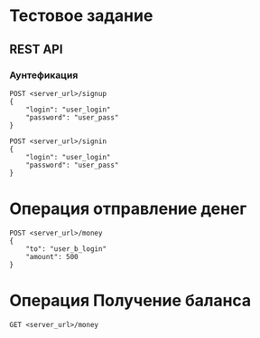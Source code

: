 # Тестовое задание

## REST API
### Аунтефикация
```
POST <server_url>/signup
{
    "login": "user_login"
    "password": "user_pass"
}
```
```
POST <server_url>/signin
{
    "login": "user_login"
    "password": "user_pass"
}
```
# Операция отправление денег
```
POST <server_url>/money
{
    "to": "user_b_login"
    "amount": 500
}
```
# Операция Получение баланса
```
GET <server_url>/money
```


